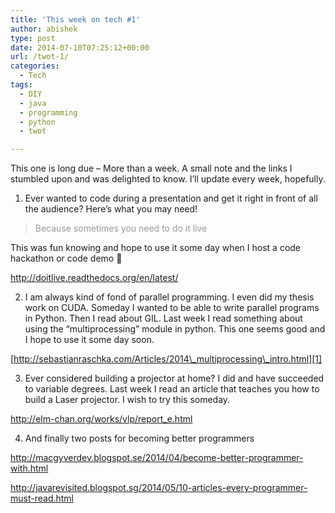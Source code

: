 ```yaml
---
title: 'This week on tech #1'
author: abishek
type: post
date: 2014-07-10T07:25:12+00:00
url: /twot-1/
categories:
  - Tech
tags:
  - DIY
  - java
  - programming
  - python
  - twot

---
```

This one is long due &#8211; More than a week. A small note and the links I stumbled upon and was delighted to know. I&#8217;ll update every week, hopefully.

1) Ever wanted to code during a presentation and get it right in front of all the audience? Here&#8217;s what you may need!

> <span style="color: #999999;">Because sometimes you need to do it live</span>

This was fun knowing and hope to use it some day when I host a code hackathon or code demo 🙂

<http://doitlive.readthedocs.org/en/latest/>

2) I am always kind of fond of parallel programming. I even did my thesis work on CUDA. Someday I wanted to be able to write parallel programs in Python. Then I read about GIL. Last week I read something about using the &#8220;multiprocessing&#8221; module in python. This one seems good and I hope to use it some day soon.

[http://sebastianraschka.com/Articles/2014\_multiprocessing\_intro.html][1]

3) Ever considered building a projector at home? I did and have succeeded to variable degrees. Last week I read an article that teaches you how to build a Laser projector. I wish to try this someday.

<http://elm-chan.org/works/vlp/report_e.html>

4) And finally two posts for becoming better programmers

<http://macgyverdev.blogspot.se/2014/04/become-better-programmer-with.html>

<http://javarevisited.blogspot.sg/2014/05/10-articles-every-programmer-must-read.html>

 [1]: http://sebastianraschka.com/Articles/2014_multiprocessing_intro.html